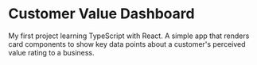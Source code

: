 # Customer Value Dashboard

My first project learning TypeScript with React. A simple app that renders card components to show key data points about a customer's perceived value rating to a business.
